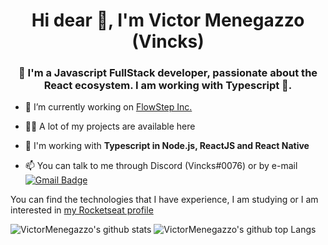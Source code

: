 <h1 align="center">Hi dear 👋, I'm Victor Menegazzo (Vincks)</h1>
<h3 align="center">🚀 I'm a Javascript FullStack developer, passionate about the React ecosystem. I am working with Typescript 💙.</h3>

- 🔭 I’m currently working on [FlowStep Inc.](https://github.com/FlowStepInc)

- 👨‍💻 A lot of my projects are available here

- 💬 I'm working with **Typescript in Node.js, ReactJS and React Native**

- 📫 You can talk to me through Discord (Vincks#0076) or by e-mail [![Gmail Badge](https://img.shields.io/badge/-comercial.victormenegazzo@gmail.com-6633cc?style=flat-square&logo=Gmail&logoColor=white&link=mailto:comercial.victormenegazzo@gmail.com)](mailto:comercial.victormenegazzo@gmail.com)


You can find the technologies that I have experience, I am studying or I am interested in [my Rocketseat profile](https://app.rocketseat.com.br/me/victor-menegazzo)

![VictorMenegazzo's github stats](https://github-readme-stats.vercel.app/api?username=VictorMenegazzo)
![VictorMenegazzo's github top Langs](https://github-readme-stats.vercel.app/api/top-langs/?username=VictorMenegazzo&layout=compact)
